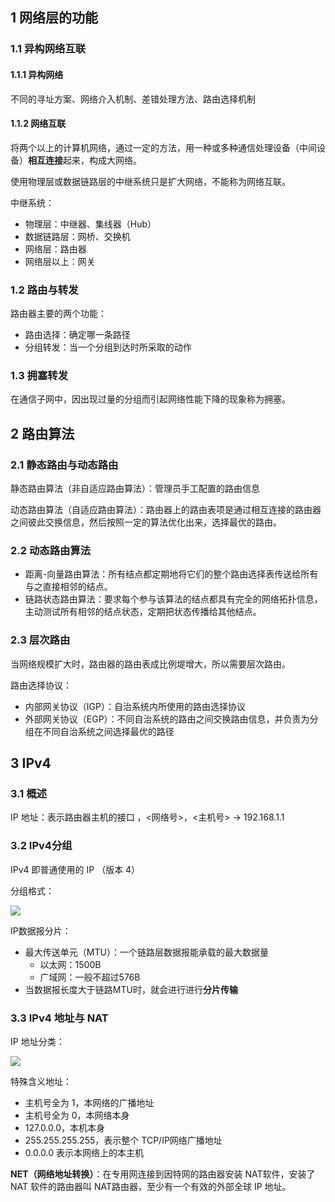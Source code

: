 ## 1 网络层的功能

### 1.1 异构网络互联

#### 1.1.1 异构网络

不同的寻址方案、网络介入机制、差错处理方法、路由选择机制

#### 1.1.2 网络互联

将两个以上的计算机网络，通过一定的方法，用一种或多种通信处理设备（中间设备）**相互连接**起来，构成大网络。

使用物理层或数据链路层的中继系统只是扩大网络，不能称为网络互联。

中继系统：

* 物理层：中继器、集线器（Hub）
* 数据链路层：网桥、交换机
* 网络层：路由器
* 网络层以上：网关

### 1.2 路由与转发

路由器主要的两个功能：

* 路由选择：确定哪一条路径
* 分组转发：当一个分组到达时所采取的动作

### 1.3 拥塞转发

在通信子网中，因出现过量的分组而引起网络性能下降的现象称为拥塞。

## 2 路由算法

### 2.1 静态路由与动态路由

静态路由算法（非自适应路由算法）：管理员手工配置的路由信息

动态路由算法（自适应路由算法）：路由器上的路由表项是通过相互连接的路由器之间彼此交换信息，然后按照一定的算法优化出来，选择最优的路由。

### 2.2 动态路由算法

- 距离-向量路由算法：所有结点都定期地将它们的整个路由选择表传送给所有与之直接相邻的结点。
- 链路状态路由算法：要求每个参与该算法的结点都具有完全的网络拓扑信息，主动测试所有相邻的结点状态，定期把状态传播给其他结点。

### 2.3 层次路由

当网络规模扩大时，路由器的路由表成比例堤增大，所以需要层次路由。

路由选择协议：

- 内部网关协议（IGP）：自治系统内所使用的路由选择协议
- 外部网关协议（EGP）：不同自治系统的路由之间交换路由信息，并负责为分组在不同自治系统之间选择最优的路径

## 3 IPv4

### 3.1 概述

IP 地址：表示路由器主机的接口 ，<网络号>，<主机号> -> 192.168.1.1

### 3.2 IPv4分组

IPv4 即普通使用的 IP （版本 4）

分组格式：

![](../asset/ip数据报的格式.png)

IP数据报分片：

* 最大传送单元（MTU）：一个链路层数据报能承载的最大数据量
  - 以太网：1500B
  - 广域网：一般不超过576B
* 当数据报长度大于链路MTU时，就会进行进行**分片传输**

### 3.3 IPv4 地址与 NAT

IP 地址分类：

![](../asset/分类ip地址.png)

特殊含义地址：

* 主机号全为 1，本网络的广播地址
* 主机号全为 0，本网络本身
* 127.0.0.0，本机本身
* 255.255.255.255，表示整个 TCP/IP网络广播地址
* 0.0.0.0 表示本网络上的本主机

**NET（网络地址转换）**：在专用网连接到因特网的路由器安装 NAT软件，安装了 NAT 软件的路由器叫 NAT路由器，至少有一个有效的外部全球 IP 地址。

### 